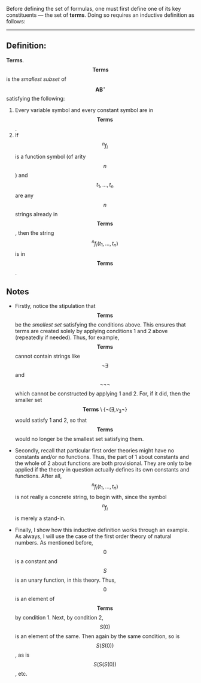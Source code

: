 Before defining the set of formulas, one must first define one of its key constituents &mdash; the set of **terms**. Doing so requires an inductive definition as follows:

---


## Definition:

**Terms**. $$\mathbf{Terms}$$ is the _smallest subset_ of $$\mathbf{AB}^\star$$ satisfying the following:
1. Every variable symbol and every constant symbol are in $$\mathbf{Terms}$$.
2. If $$^nf_i$$ is a function symbol (of arity $$n$$) and $$t_1,...,t_n$$ are any $$n$$ strings already in $$\mathbf{Terms}$$, then the string $$^nf_i(t_1,...,t_n)$$ is in $$\mathbf{Terms}$$.


## Notes

* Firstly, notice the stipulation that $$\mathbf{Terms}$$ be the _smallest set_ satisfying the conditions above. This ensures that terms are created solely by applying conditions 1 and 2 above (repeatedly if needed). Thus, for example, $$\mathbf{Terms}$$ cannot contain strings like $$\neg\exists$$ and $$\neg\neg\neg$$ which cannot be constructed by applying 1 and 2. For, if it did, then the smaller set $$\mathbf{Terms}\setminus\{\neg(\exists,v_3\neg\}$$ would satisfy 1 and 2, so that $$\mathbf{Terms}$$ would no longer be the smallest set satisfying them.

* Secondly, recall that particular first order theories might have no constants and/or no functions. Thus, the part of 1 about constants and the whole of 2 about functions are both provisional. They are only to be applied if the theory in question actually defines its own constants and functions. After all, $$^nf_i(t_1,...,t_n)$$ is not really a concrete string, to begin with, since the symbol $$^nf_i$$ is merely a stand-in.

* Finally, I show how this inductive definition works through an example. As always, I will use the case of the first order theory of natural numbers. As mentioned before, $$0$$ is a constant and $$S$$ is an unary function, in this theory. Thus, $$0$$ is an element of $$\mathbf{Terms}$$ by condition 1. Next, by condition 2, $$S(0)$$ is an element of the same. Then again by the same condition, so is $$S(S(0))$$, as is $$S(S(S(0))$$, etc.
